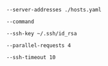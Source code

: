 `--server-addresses ./hosts.yaml`

`--command`

`--ssh-key ~/.ssh/id_rsa`

`--parallel-requests 4`

`--ssh-timeout 10`
